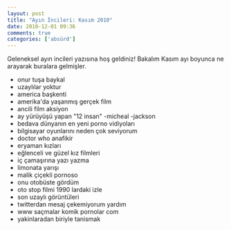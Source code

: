 ```yaml
---
layout: post
title: "Ayın İncileri: Kasım 2010"
date: 2010-12-01 09:36
comments: true
categories: ['absürd']
---
```

Geleneksel ayın incileri yazısına hoş geldiniz! Bakalım Kasım ayı boyunca ne arayarak buralara gelmişler.
<ul>
    <li>onur tuşa baykal</li>
    <li>uzaylılar yoktur</li>
    <li>america başkenti</li>
    <li>amerika'da yaşanmış gerçek film</li>
    <li>ancili film aksiyon</li>
    <li>ay yürüyüşü yapan "12 insan" -micheal -jackson</li>
    <li>bedava dünyanın en yeni porno vidiyoları</li>
    <li>bilgisayar oyunlarını neden çok seviyorum</li>
    <li>doctor who anafikir</li>
    <li>eryaman kızları</li>
    <li>eğlenceli ve güzel kız filmleri</li>
    <li>iç çamaşırına yazı yazma</li>
    <li>limonata yarışı</li>
    <li>malik çiçekli pornoso</li>
    <li>onu otobüste gördüm</li>
    <li>oto stop filmi 1990 lardaki izle</li>
    <li>son uzaylı görüntüleri</li>
    <li>twitterdan mesaj çekemiyorum yardım</li>
    <li>www saçmalar komik pornolar com</li>
    <li>yakinlaradan biriyle tanismak</li>
</ul>

